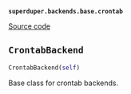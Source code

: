 **`superduper.backends.base.crontab`** 

[Source code](https://github.com/superduper-io/superduper/blob/main/superduper/backends/base/crontab.py)

## `CrontabBackend` 

```python
CrontabBackend(self)
```
Base class for crontab backends.

